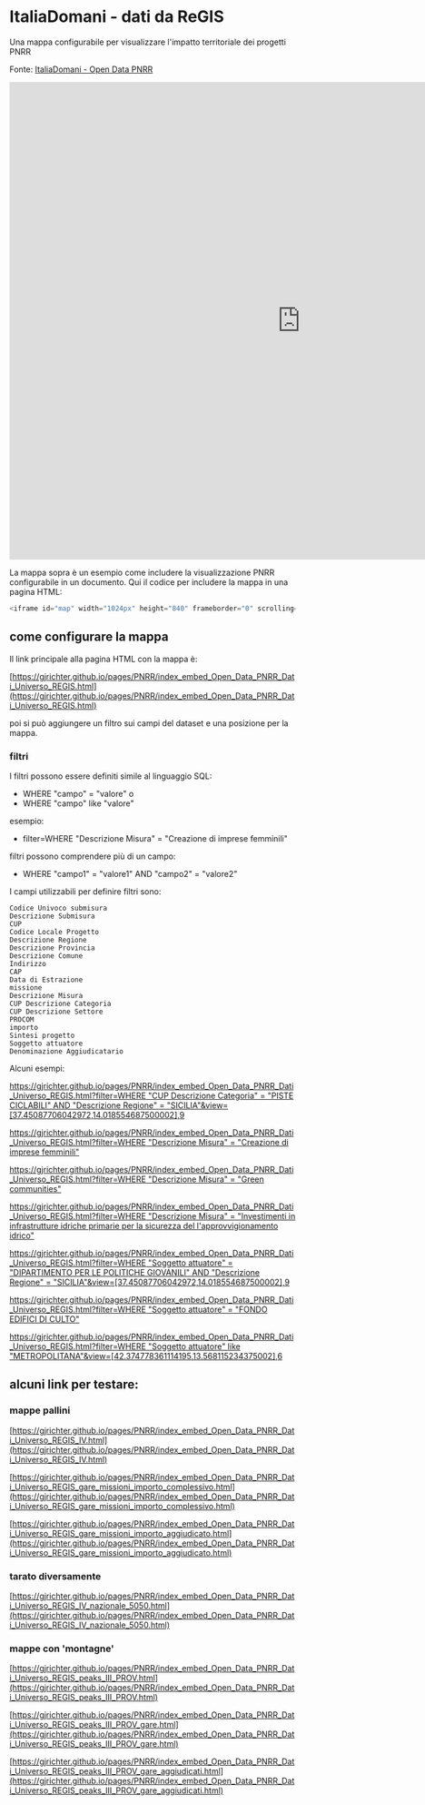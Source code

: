# ItaliaDomani - dati da ReGIS

Una mappa configurabile per visualizzare l'impatto territoriale dei progetti PNRR

Fonte: <a href="https://www.italiadomani.gov.it/content/sogei-ng/it/it/catalogo-open-data.html?orderby=%40jcr%3Acontent%2FobservationDateInEvidence&sort=desc" target="_blank">ItaliaDomani - Open Data PNRR</a>  

<iframe id="map" width="1024px" height="840" frameborder="0" scrolling="no" marginheight="0" marginwidth="0" src="https://gjrichter.github.io/pages/PNRR/index_embed_Open_Data_PNRR_Dati_Universo_REGIS.html?filter=WHERE%20%22Descrizione%20Misura%22%20=%20%22Creazione%20di%20imprese%20femminili%22"></iframe>


La mappa sopra è un esempio come includere la visualizzazione PNRR configurabile in un documento. 
Qui il codice per includere la mappa in una pagina HTML:

```javascript
<iframe id="map" width="1024px" height="840" frameborder="0" scrolling="no" marginheight="0" marginwidth="0" src="https://gjrichter.github.io/pages/PNRR/index_embed_Open_Data_PNRR_Dati_Universo_REGIS.html?filter=WHERE%20%22Descrizione%20Misura%22%20=%20%22Creazione%20di%20imprese%20femminili%22"></iframe>
```



## come configurare la mappa

Il  link principale alla pagina HTML con la mappa è: 

[https://gjrichter.github.io/pages/PNRR/index_embed_Open_Data_PNRR_Dati_Universo_REGIS.html](https://gjrichter.github.io/pages/PNRR/index_embed_Open_Data_PNRR_Dati_Universo_REGIS.html)

poi si può aggiungere un filtro sui campi del dataset e una posizione per la mappa.

### filtri

I filtri possono essere definiti simile al linguaggio SQL:

- WHERE "campo" = "valore" o 
- WHERE "campo" like "valore"

esempio:

-  filter=WHERE "Descrizione Misura" = "Creazione di imprese femminili"

filtri possono comprendere più di un campo:

- WHERE "campo1" = "valore1" AND "campo2" = "valore2"

I campi utilizzabili per definire filtri sono:

```
Codice Univoco submisura
Descrizione Submisura
CUP
Codice Locale Progetto
Descrizione Regione
Descrizione Provincia
Descrizione Comune
Indirizzo
CAP
Data di Estrazione
missione
Descrizione Misura
CUP Descrizione Categoria
CUP Descrizione Settore
PROCOM
importo
Sintesi progetto
Soggetto attuatore
Denominazione Aggiudicatario
```



Alcuni esempi:

[https://gjrichter.github.io/pages/PNRR/index_embed_Open_Data_PNRR_Dati_Universo_REGIS.html?filter=WHERE "CUP Descrizione Categoria" = "PISTE CICLABILI" AND "Descrizione Regione" = "SICILIA"&view=[37.45087706042972,14.018554687500002],9](https://gjrichter.github.io/pages/PNRR/index_embed_Open_Data_PNRR_Dati_Universo_REGIS.html?filter=WHERE%20%22CUP%20Descrizione%20Categoria%22%20=%20%22PISTE%20CICLABILI%22%20AND%20%22Descrizione%20Regione%22%20=%20%22SICILIA%22&view=[37.45087706042972,14.018554687500002],9)



[https://gjrichter.github.io/pages/PNRR/index_embed_Open_Data_PNRR_Dati_Universo_REGIS.html?filter=WHERE "Descrizione Misura" = "Creazione di imprese femminili"](https://gjrichter.github.io/pages/PNRR/index_embed_Open_Data_PNRR_Dati_Universo_REGIS.html?filter=WHERE%20%22Descrizione%20Misura%22%20=%20%22Creazione%20di%20imprese%20femminili%22)



[https://gjrichter.github.io/pages/PNRR/index_embed_Open_Data_PNRR_Dati_Universo_REGIS.html?filter=WHERE "Descrizione Misura" = "Green communities"](https://gjrichter.github.io/pages/PNRR/index_embed_Open_Data_PNRR_Dati_Universo_REGIS.html?filter=WHERE%20%22Descrizione%20Misura%22%20=%20%22Green%20communities%22)



[https://gjrichter.github.io/pages/PNRR/index_embed_Open_Data_PNRR_Dati_Universo_REGIS.html?filter=WHERE "Descrizione Misura" = "Investimenti in infrastrutture idriche primarie per la sicurezza del l'approvvigionamento idrico"](https://gjrichter.github.io/pages/PNRR/index_embed_Open_Data_PNRR_Dati_Universo_REGIS.html?filter=WHERE%20"Descrizione%20Misura"%20=%20"Investimenti%20in%20infrastrutture%20idriche%20primarie%20per%20la%20sicurezza%20dell%27approvvigionamento%20idrico")



[https://gjrichter.github.io/pages/PNRR/index_embed_Open_Data_PNRR_Dati_Universo_REGIS.html?filter=WHERE "Soggetto attuatore" = "DIPARTIMENTO PER LE POLITICHE GIOVANILI" AND "Descrizione Regione" = "SICILIA"&view=[37.45087706042972,14.018554687500002],9](https://gjrichter.github.io/pages/PNRR/index_embed_Open_Data_PNRR_Dati_Universo_REGIS.html?filter=WHERE%20"Soggetto%20attuatore"%20=%20"DIPARTIMENTO%20PER%20LE%20POLITICHE%20GIOVANILI"%20AND%20"Descrizione%20Regione"%20=%20"SICILIA"&view=[37.45087706042972,14.018554687500002],9)



[https://gjrichter.github.io/pages/PNRR/index_embed_Open_Data_PNRR_Dati_Universo_REGIS.html?filter=WHERE "Soggetto attuatore" = "FONDO EDIFICI DI CULTO"](https://gjrichter.github.io/pages/PNRR/index_embed_Open_Data_PNRR_Dati_Universo_REGIS.html?filter=WHERE%20%22Soggetto%20attuatore%22%20=%20%22FONDO%20EDIFICI%20DI%20CULTO%22)



[https://gjrichter.github.io/pages/PNRR/index_embed_Open_Data_PNRR_Dati_Universo_REGIS.html?filter=WHERE "Soggetto attuatore" like "METROPOLITANA"&view=[42.374778361114195,13.568115234375002],6](https://gjrichter.github.io/pages/PNRR/index_embed_Open_Data_PNRR_Dati_Universo_REGIS.html?filter=WHERE%20%22Soggetto%20attuatore%22%20like%20%22METROPOLITANA%22&view=[42.374778361114195,13.568115234375002],6)



## alcuni link per testare:

### mappe pallini

[https://gjrichter.github.io/pages/PNRR/index_embed_Open_Data_PNRR_Dati_Universo_REGIS_IV.html](https://gjrichter.github.io/pages/PNRR/index_embed_Open_Data_PNRR_Dati_Universo_REGIS_IV.html)

[https://gjrichter.github.io/pages/PNRR/index_embed_Open_Data_PNRR_Dati_Universo_REGIS_gare_missioni_importo_complessivo.html](https://gjrichter.github.io/pages/PNRR/index_embed_Open_Data_PNRR_Dati_Universo_REGIS_gare_missioni_importo_complessivo.html)

[https://gjrichter.github.io/pages/PNRR/index_embed_Open_Data_PNRR_Dati_Universo_REGIS_gare_missioni_importo_aggiudicato.html](https://gjrichter.github.io/pages/PNRR/index_embed_Open_Data_PNRR_Dati_Universo_REGIS_gare_missioni_importo_aggiudicato.html)



### tarato diversamente

[https://gjrichter.github.io/pages/PNRR/index_embed_Open_Data_PNRR_Dati_Universo_REGIS_IV_nazionale_5050.html](https://gjrichter.github.io/pages/PNRR/index_embed_Open_Data_PNRR_Dati_Universo_REGIS_IV_nazionale_5050.html)



### mappe con 'montagne'

[https://gjrichter.github.io/pages/PNRR/index_embed_Open_Data_PNRR_Dati_Universo_REGIS_peaks_III_PROV.html](https://gjrichter.github.io/pages/PNRR/index_embed_Open_Data_PNRR_Dati_Universo_REGIS_peaks_III_PROV.html)

[https://gjrichter.github.io/pages/PNRR/index_embed_Open_Data_PNRR_Dati_Universo_REGIS_peaks_III_PROV_gare.html](https://gjrichter.github.io/pages/PNRR/index_embed_Open_Data_PNRR_Dati_Universo_REGIS_peaks_III_PROV_gare.html)

[https://gjrichter.github.io/pages/PNRR/index_embed_Open_Data_PNRR_Dati_Universo_REGIS_peaks_III_PROV_gare_aggiudicati.html](https://gjrichter.github.io/pages/PNRR/index_embed_Open_Data_PNRR_Dati_Universo_REGIS_peaks_III_PROV_gare_aggiudicati.html)

